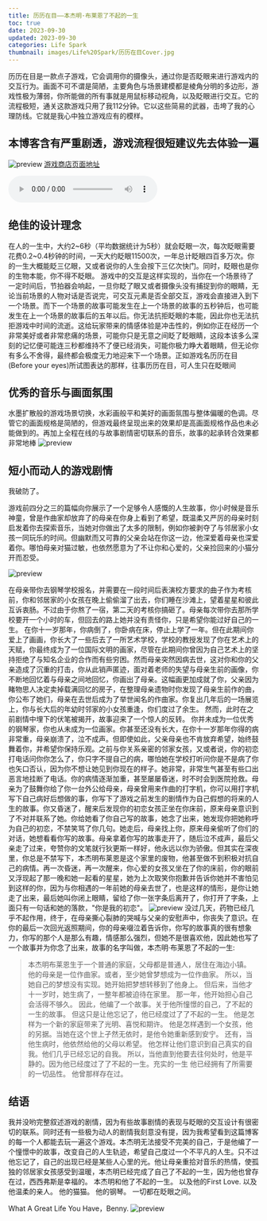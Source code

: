 ```yaml
---
title: 历历在目——本杰明·布莱恩了不起的一生
toc: true
date: 2023-09-30
updated: 2023-09-30
categories: Life Spark
thumbnail: images/Life%20Spark/历历在目Cover.jpg
---
```


历历在目是一款点子游戏，它会调用你的摄像头，通过你是否眨眼来进行游戏内的交互行为。画面不可不谓是简陋，主要角色与场景建模都是棱角分明的多边形，游戏性极为薄弱，你所能做的所有事就是用鼠标移动视角，以及眨眼进行交互。它的流程极短，通关这款游戏只用了我112分钟。它以这些简易的武器，击垮了我的心理防线。它就是我心中独立游戏应有的模样。
<!--more-->

## 本博客含有严重剧透，游戏流程很短建议先去体验一遍

![preview](images/Life%20Spark/历历在目Cover.jpg)
[游戏商店页面地址](https://store.steampowered.com/app/1082430/_/)

<audio src="http://7erry.com/audio/历历在目/历历在目.mp3" id="dd" autoplay="autoplay" controls="controls" loop="loop" preload="auto"></audio>

## 绝佳的设计理念

在人的一生中，大约2\~6秒（平均数据统计为5秒）就会眨眼一次，每次眨眼需要花费0.2\~0.4秒钟的时间，一天大约眨眼11500次，一年总计眨眼四百多万次。你的一生大概能眨三亿眼，又或者说你的人生会按下三亿次快门。同时，眨眼也是你的生物本能，你不得不眨眼。
游戏中的交互是这样实现的，当你在一个场景待了一定时间后，节拍器会响起，一旦你眨了眼又或者摄像头没有捕捉到你的眼睛，无论当前场景的人物对话是否说完，可交互元素是否全部交互，游戏会直接进入到下一个场景。而下一个场景的故事可能发生在上一个场景的故事的五秒钟后，也可能发生在上一个场景的故事后的五年以后。你无法抗拒眨眼的本能，因此你也无法抗拒游戏中时间的流逝。这给玩家带来的情感体验是冲击性的，例如你正在经历一个非常美好或者非常悲痛的场景，可能你只是无意之间眨了眨眼睛，这段本该多么深刻的记忆便可能连三秒都维持不了便已经消失，可能你极力睁大着眼睛，但无论你有多么不舍得，最终都会极度无力地迎来下一个场景。正如游戏名历历在目(Before your eyes)所试图表达的那样，往事历历在目，可人生只在眨眼间

## 优秀的音乐与画面氛围

水墨扩散般的游戏场景切换，水彩画般平和美好的画面氛围与整体偏暖的色调。尽管它的画面规格是简陋的，但游戏最终呈现出来的效果却是高画面规格作品也未必能做到的。再加上全程在线的与故事剧情密切联系的音乐，故事的起承转合效果都非常地棒
![preview](images/Life%20Spark/历历在目1.png)

## 短小而动人的游戏剧情

我破防了。

游戏前四分之三的篇幅向你展示了一个足够令人感慨的人生故事，你小时候是音乐神童，曾是作曲家却放弃了的母亲在你身上看到了希望，既温柔又严厉的母亲时刻启发着你去探索音乐，当她对你做出了太多的限制，例如你被剥夺了与邻居家小女孩一同玩乐的时间。但幽默而又可靠的父亲会站在你这一边，他深爱着母亲也深爱着你。哪怕母亲对猫过敏，也依然愿意为了不让你和心爱的，父亲捡回来的小猫分开而忍受。

![preview](images/Life%20Spark/历历在目2.png)

在母亲带你去钢琴学校报名，并需要在一段时间后表演校方要求的曲子作为考核前，你和邻居家的小女孩在晚上偷偷溜了出去，你们睡在沙滩上，望着星星和彼此互诉衷肠。不过由于你熬了一宿，第二天的考核你搞砸了。母亲每次带你去那所学校要开一个小时的车，但回去的路上她并没有责怪你，只是希望你能过好自己的一生。
在你十一岁那年，你病倒了，你卧病在床，停止上学了一年。但在此期间你爱上了画画，你长大了一些后去了一所艺术学校，学校的教授发现了你在艺术上的天赋，你最终成为了一位国际文明的画家，尽管在此期间你曾因为自己艺术上的坚持拒绝了与知名企业的合作而有些穷困。然而母亲突然因病去世，这对你和你的父亲造成了沉重的打击，你从此销声匿迹，面对着老师的失望与母亲生前的画像，你不断地回忆着与母亲之间地回忆，你画出了母亲。这幅画更加成就了你，父亲因为睹物思人决定卖掉载满回忆的房子，在整理母亲遗物时你发现了母亲生前作的曲，你公布了她们，母亲在去世后成为了举世闻名的作曲家。你复出几年后的一场展览上，你与长大后的年幼时邻家的小女孩重逢，你们度过了余生。
然而，此时在之前剧情中埋下的伏笔被揭开，故事迎来了一个惊人的反转。
你并未成为一位优秀的钢琴家，你也从未成为一位画家。你甚至还没有长大，在你十一岁那年你得的病非常重，母亲崩溃了，泣不成声。但即使如此，父亲母亲也不肯放弃希望，始终鼓舞着你，并希望你保持乐观。之前与你关系亲密的邻家女孩，又或者说，你的初恋打电话问你你怎么了，你只字不提自己的病，哪怕她在学校打听问你是不是病了你也矢口否认，因为你不想让她见到你现在的样子。她非常，非常生气甚至有些口出恶言地挂断了电话。你的病情逐渐加重，甚至屡屡昏迷，时不时会到医院抢救。母亲为了鼓舞你给了你一台外公给母亲，母亲曾用来作曲的打字机，你可以用打字机写下自己病好后想做的事，你写下了游戏之前发生的剧情作为自己假想的将来的人生的故事。你又昏迷了，醒来后发现你的初恋女孩正坐在你床前，原来母亲意识到了不对并联系了她。你给她看了你自己写的故事，她念了出来，她发现你把她称呼为自己的初恋，不禁笑骂了你几句。她走后，母亲找上你，原来母亲偷听了你们的对话，她想看看你写的故事。母亲拿着你写的故事走开了，随后泣不成声，最后父亲走了过来，夸赞你的文笔就行狄更斯一样好，他永远以你为骄傲。但其实在深夜里，你总是不禁写下，本杰明布莱恩是这个家里的废物，他甚至做不到积极对抗自己的病情。再一次昏迷，再一次醒来，你心爱的女孩又坐在了你的床前，你的眼前又浮现起了那一晚和她一起看的星星，她为上次取笑你抱歉并告诉你她并不害怕见到这样的你，因为与你相遇的一年前她的母亲去世了，也是这样的情形，是你让她走了出来，最后她叫你闭上眼睛，留给了你一张字条后离开了，你打开了字条，上面只有一句话和她的落款，"你是我的初恋"。
![preview](images/Life%20Spark/历历在目Firstlove.jpg)
没过几天，药物已经几乎不起作用，终于，在母亲撕心裂肺的哭喊与父亲的安慰声中，你丧失了意识。在你的最后一次回光返照期间，你的母亲啜泣着告诉你，你写的故事真的很有想象力，你写的那个人是那么有趣，情感那么强烈，但她不是很喜欢他，因此她也写了一个故事并为你念了出来，故事的名字叫做，本杰明·布莱恩了不起的一生:

>本杰明布莱恩生于一个普通的家庭，父母都是普通人，居住在海边小镇。
>他的母亲是一位作曲家。或者，至少她曾梦想成为一位作曲家。
>所以，当她自己的梦想没有实现。她开始把梦想转移到了他身上。
>但后来，当他才十一岁时，她生病了，一整年都被迫待在家里。
>那一年，他开始担心自己会活得不够久。
>因此，他编了一个故事。关于他所憧憬的自己，了不起的一生的故事。
>但这只是让他忘记了，他已经度过了了不起的一生。
>他是怎样为一个新的家庭带来了光明、喜悦和期许。
>他是怎样遇到一个女孩，他的另据。当她在这个世上孑然无依时，是他令她重新感到安宁。
>还有，当他生病时，他依然给他的父母以希望。
>他怎样让他们意识到自己真实的自我。他们几乎已经忘记的自我。
>所以，当他直到他要去往何处时，他是平静的。因为他已经度过了了不起的一生。充实的一生
>他已经拥有了所需要的一切品性。
>他曾那样存在过。

## 结语

我并没哟完整叙述游戏的剧情，因为有些故事剧情的表现与眨眼的交互设计有很密切的联系。同时还有一些极为动人的剧情我刻意没有提，因为我希望看到这篇博客的每一个人都能去玩一遍这个游戏。本杰明无法接受不完美的自己，于是他编了一个憧憬中的故事，改变自己的人生轨迹，希望自己度过一个不平凡的人生。只不过他忘记了，自己的出现已经是某些人心里的光。他让母亲重拾对音乐的热情，使孤独的邻居家女孩感受到温暖，本杰明已经完成了自己了不起的一生，因为他也曾存在过，西西弗斯是幸福的。
本杰明和他了不起的一生。
以及他的First Love.
以及他温柔的亲人。
他的猫猫。
他的钢琴。
一切都在眨眼之间。

What A Great Life You Have，Benny.
![preview](images/Life%20Spark/历历在目End.jpg)
